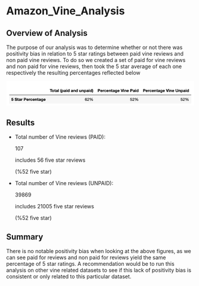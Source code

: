 # Amazon_Vine_Analysis
 
## Overview of Analysis
 
The purpose of our analysis was to determine whether or not there was positivity bias in relation to 5 star ratings between paid vine reviews and non paid vine reviews. To do so we created a set of paid for vine reviews and non paid for vine reviews, then took the 5 star average of each one respectively the resulting percentages reflected below
 
![alt-text](https://github.com/sebcampos/Amazon_Vine_Analysis/blob/master/images/summary_table.png?raw=True)
 
## Results
- Total number of Vine reviews (PAID):
  
   107
  
   includes 56 five star reviews
  
   (%52 five star)
 
- Total number of Vine reviews (UNPAID):
  
   39869
  
   includes 21005 five star reviews
  
   (%52 five star)
 
 
 
## Summary
 
There is no notable positivity bias when looking at the above figures, as we can see paid for reviews and non paid for reviews yield the same percentage of 5 star ratings. A recommendation would be to run this analysis on other vine related datasets to see if this lack of positivity bias is consistent or only related to this particular dataset.
